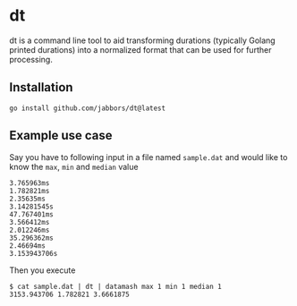 # dt

dt is a command line tool to aid transforming durations (typically Golang printed durations) into a normalized format that can be used for further processing.

## Installation

```
go install github.com/jabbors/dt@latest
```

## Example use case

Say you have to following input in a file named `sample.dat` and would like to know the `max`, `min` and `median` value

```
3.765963ms
1.782821ms
2.35635ms
3.14281545s
47.767401ms
3.566412ms
2.012246ms
35.296362ms
2.46694ms
3.153943706s
```

Then you execute

```
$ cat sample.dat | dt | datamash max 1 min 1 median 1
3153.943706 1.782821 3.6661875
```
